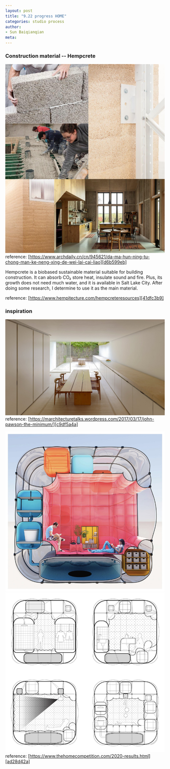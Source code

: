 ```yaml
---
layout: post
title: "9.22 progress HOME"
categories: studio process
author:
- Sun Baiqianqian
meta:
---
```




### Construction material -- Hempcrete

![1](https://github.com/SunBaiqianqian/SunBaiqianqian-Portfolio/blob/master/assets/hempcrete.jpg?raw=true)
reference: [https://www.archdaily.cn/cn/945621/da-ma-hun-ning-tu-chong-man-ke-neng-xing-de-wei-lai-cai-liao][d6b599eb]

  [d6b599eb]: https://www.archdaily.cn/cn/945621/da-ma-hun-ning-tu-chong-man-ke-neng-xing-de-wei-lai-cai-liao "https://www.archdaily.cn/cn/945621/da-ma-hun-ning-tu-chong-man-ke-neng-xing-de-wei-lai-cai-liao"

Hempcrete is a biobased sustainable material suitable for building construction. It can absorb CO₂ store heat, insulate sound and fire. Plus, its growth does not need much water, and it is available in Salt Lake City. After doing some research, I determine to use it as the main material.

reference: [https://www.hempitecture.com/hempcreteresources][41dfc3b9]

  [41dfc3b9]: https://www.hempitecture.com/hempcreteresources "https://www.hempitecture.com/hempcreteresources"



### inspiration

![1](https://github.com/SunBaiqianqian/SunBaiqianqian-Portfolio/blob/master/assets/johnpawsonhouseinside_01%20(1).jpg?raw=true)
reference: [https://marchitecturetalks.wordpress.com/2017/03/17/john-pawson-the-minimum/][c9df5a4a]

  [c9df5a4a]: https://marchitecturetalks.wordpress.com/2017/03/17/john-pawson-the-minimum/ "https://marchitecturetalks.wordpress.com/2017/03/17/john-pawson-the-minimum/"

![2](https://github.com/SunBaiqianqian/SunBaiqianqian-Portfolio/blob/master/assets/1018362347-page-2_orig.jpg?raw=true)
![3](https://github.com/SunBaiqianqian/SunBaiqianqian-Portfolio/blob/master/assets/1018362347-page-3_orig.jpg?raw=true)
reference: [https://www.thehomecompetition.com/2020-results.html][ad28d42a]

  [ad28d42a]: https://www.thehomecompetition.com/2020-results.html "https://www.thehomecompetition.com/2020-results.html"
